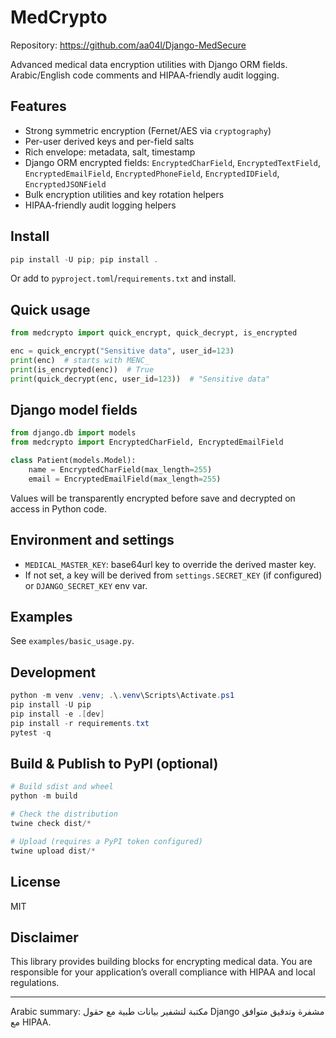 # MedCrypto



Repository: https://github.com/aa04l/Django-MedSecure

Advanced medical data encryption utilities with Django ORM fields. Arabic/English code comments and HIPAA-friendly audit logging.

## Features

- Strong symmetric encryption (Fernet/AES via `cryptography`)
- Per-user derived keys and per-field salts
- Rich envelope: metadata, salt, timestamp
- Django ORM encrypted fields: `EncryptedCharField`, `EncryptedTextField`, `EncryptedEmailField`, `EncryptedPhoneField`, `EncryptedIDField`, `EncryptedJSONField`
- Bulk encryption utilities and key rotation helpers
- HIPAA-friendly audit logging helpers

## Install

```powershell
pip install -U pip; pip install .
```

Or add to `pyproject.toml`/`requirements.txt` and install.

## Quick usage

```python
from medcrypto import quick_encrypt, quick_decrypt, is_encrypted

enc = quick_encrypt("Sensitive data", user_id=123)
print(enc)  # starts with MENC_
print(is_encrypted(enc))  # True
print(quick_decrypt(enc, user_id=123))  # "Sensitive data"
```

## Django model fields

```python
from django.db import models
from medcrypto import EncryptedCharField, EncryptedEmailField

class Patient(models.Model):
    name = EncryptedCharField(max_length=255)
    email = EncryptedEmailField(max_length=255)
```

Values will be transparently encrypted before save and decrypted on access in Python code.

## Environment and settings

- `MEDICAL_MASTER_KEY`: base64url key to override the derived master key.
- If not set, a key will be derived from `settings.SECRET_KEY` (if configured) or `DJANGO_SECRET_KEY` env var.

## Examples

See `examples/basic_usage.py`.

## Development

```powershell
python -m venv .venv; .\.venv\Scripts\Activate.ps1
pip install -U pip
pip install -e .[dev]
pip install -r requirements.txt
pytest -q
```

## Build & Publish to PyPI (optional)

```powershell
# Build sdist and wheel
python -m build

# Check the distribution
twine check dist/*

# Upload (requires a PyPI token configured)
twine upload dist/*
```

## License

MIT

## Disclaimer

This library provides building blocks for encrypting medical data. You are responsible for your application’s overall compliance with HIPAA and local regulations.

***

Arabic summary: مكتبة لتشفير بيانات طبية مع حقول Django مشفرة وتدقيق متوافق مع HIPAA.
